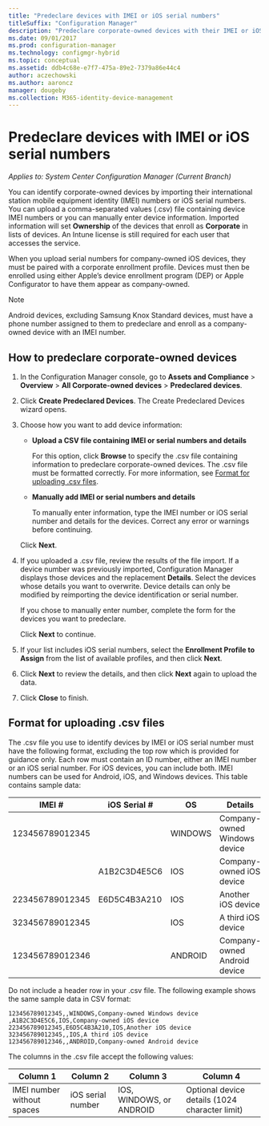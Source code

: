 ```yaml
---
title: "Predeclare devices with IMEI or iOS serial numbers"
titleSuffix: "Configuration Manager"
description: "Predeclare corporate-owned devices with their IMEI or iOS serial number."
ms.date: 09/01/2017
ms.prod: configuration-manager
ms.technology: configmgr-hybrid
ms.topic: conceptual
ms.assetid: ddb4c68e-e7f7-475a-89e2-7379a86e44c4
author: aczechowski
ms.author: aaroncz
manager: dougeby
ms.collection: M365-identity-device-management
---
```

# Predeclare devices with IMEI or iOS serial numbers

*Applies to: System Center Configuration Manager (Current Branch)*

You can identify corporate-owned devices by importing their international station mobile equipment identity (IMEI) numbers or iOS serial numbers. You can upload a comma-separated values (.csv) file containing device IMEI numbers or you can manually enter device information.  Imported information will set **Ownership** of the devices that enroll as **Corporate** in lists of devices. An Intune license is still required for each user that accesses the service.  

When you upload serial numbers for company-owned iOS devices, they must be paired with a corporate enrollment profile. Devices must then be enrolled using either Apple’s device enrollment program (DEP) or Apple Configurator to have them appear as company-owned.

>[!NOTE]
>Android devices, excluding Samsung Knox Standard devices, must have a phone number assigned to them to predeclare and enroll as a company-owned device with an IMEI number.

## How to predeclare corporate-owned devices

1. In the Configuration Manager console, go to **Assets and Compliance** > **Overview** > **All Corporate-owned devices** > **Predeclared devices**.

2. Click **Create Predeclared Devices**. The Create Predeclared Devices wizard opens.

3. Choose how you want to add device information:

    -  **Upload a CSV file containing IMEI or serial numbers and details**

       For this option, click **Browse** to specify the .csv file containing information to predeclare corporate-owned devices. The .csv file must be formatted correctly. For more information, see [Format for uploading .csv files](#format-for-uploading-csv-files).

    -  **Manually add IMEI or serial numbers and details**

       To manually enter information, type the IMEI number or iOS serial number and details for the devices. Correct any error or warnings before continuing.

   Click **Next**.

4. If you uploaded a .csv file, review the results of the file import. If a device number was previously imported, Configuration Manager displays those devices and the replacement **Details**. Select the devices whose details you want to overwrite. Device details can only be modified by reimporting the device identification or serial number.

   If you chose to manually enter number, complete the form for the devices you want to predeclare.

   Click **Next** to continue.

5. If your list includes iOS serial numbers, select the **Enrollment Profile to Assign** from the list of available profiles, and then click **Next**.

6. Click **Next** to review the details, and then click **Next** again to upload the data.

7. Click **Close** to finish.

## Format for uploading .csv files

The .csv file you use to identify devices by IMEI or iOS serial number must have the following format, excluding the top row which is provided for guidance only. Each row must contain an ID number, either an IMEI number or an iOS serial number. For iOS devices, you can include both. IMEI numbers can be used for Android, iOS, and Windows devices. This table contains sample data:

| IMEI #  | iOS Serial #  | OS | Details |
|------------ |---------------|-----|-----|
| 123456789012345    |   | WINDOWS | Company-owned Windows device|
|   | A1B2C3D4E5C6 | IOS | Company-owned iOS device|
| 223456789012345 | E6D5C4B3A210 |   IOS | Another iOS device|
| 323456789012345 |        |   IOS | A third iOS device|
| 123456789012346 |         |   ANDROID | Company-owned Android device|

Do not include a header row in your .csv file. The following example shows the same sample data in CSV format:

```
123456789012345,,WINDOWS,Company-owned Windows device
,A1B2C3D4E5C6,IOS,Company-owned iOS device
223456789012345,E6D5C4B3A210,IOS,Another iOS device
323456789012345,,IOS,A third iOS device
123456789012346,,ANDROID,Company-owned Android device
```

The columns in the .csv file accept the following values:

| Column 1 | Column 2 | Column 3 | Column 4 |
|---|---|---|---|
|IMEI number without spaces | iOS serial number | IOS, WINDOWS, or ANDROID | Optional device details (1024 character limit) |
